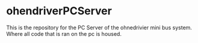 # ohendriverPCServer
This is the repository for the PC Server of the ohnedrivier mini bus system. Where all code that is ran on the pc is housed.
